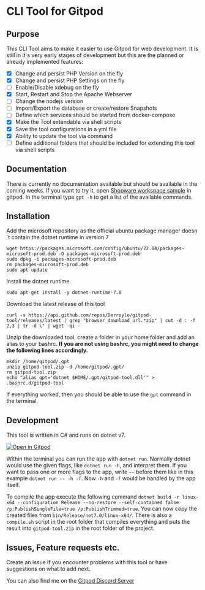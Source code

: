 # CLI Tool for Gitpod

## Purpose
This CLI Tool aims to make it easier to use Gitpod for web development. It is still in it´s very early stages of development but this are the planned or already implemented features:

- [x] Change and persist PHP Version on the fly
- [x] Change and persist PHP Settings on the fly
- [ ] Enable/Disable xdebug on the fly
- [x] Start, Restart and Stop the Apache Webserver
- [ ] Change the nodejs version
- [ ] Import/Export the database or create/restore Snapshots
- [ ] Define which services should be started from docker-compose
- [x] Make the Tool extendable via shell scripts
- [x] Save the tool configurations in a yml file
- [x] Ability to update the tool via command
- [ ] Define additional folders that should be included for extending this tool via shell scripts

## Documentation
There is currently no documentation available but should be available in the coming weeks. If you want to try it, open [Shopware workspace sample](https://github.com/Derroylo/shopware-workspace-sample) in gitpod. In the terminal type `gpt -h` to get a list of the available commands.

## Installation

Add the microsoft repository as the official ubuntu package manager doesn´t contain the dotnet runtime in version 7
```
wget https://packages.microsoft.com/config/ubuntu/22.04/packages-microsoft-prod.deb -O packages-microsoft-prod.deb
sudo dpkg -i packages-microsoft-prod.deb
rm packages-microsoft-prod.deb
sudo apt update
```

Install the dotnet runtime
```
sudo apt-get install -y dotnet-runtime-7.0
```

Download the latest release of this tool
```
curl -s https://api.github.com/repos/Derroylo/gitpod-tool/releases/latest | grep "browser_download_url.*zip" | cut -d : -f 2,3 | tr -d \" | wget -qi -
```

Unzip the downloaded tool, create a folder in your home folder and add an alias to your bashrc.
__If you are not using bashrc, you might need to change the following lines accordingly.__
```
mkdir /home/gitpod/.gpt
unzip gitpod-tool.zip -d /home/gitpod/.gpt/
rm gitpod-tool.zip
echo "alias gpt='dotnet $HOME/.gpt/gitpod-tool.dll'" > .bashrc.d/gitpod-tool
```

If everything worked, then you should be able to use the `gpt` command in the terminal.

## Development
This tool is written in C# and runs on dotnet v7.

[![Open in Gitpod](https://gitpod.io/button/open-in-gitpod.svg)](https://gitpod.io/#https://github.com/derroylo/gitpod-tool)

Within the terminal you can run the app with `dotnet run`. Normally dotnet would use the given flags, like `dotnet run -h`, and interpret them. If you want to pass one or more flags to the app, write `--` before them like in this example `dotnet run -- -h -f`. Now `-h` and `-f` would be handled by the app itself.

To compile the app execute the following command `dotnet build -r linux-x64 --configuration Release --no-restore --self-contained false /p:PublishSingleFile=true /p:PublishTrimmed=true`. You can now copy the created files from `bin/Release/net7.0/linux-x64/`.
There is also a `compile.sh` script in the root folder that compiles everything and puts the result into `gitpod-tool.zip` in the root folder of the project.

## Issues, Feature requests etc.
Create an issue if you encounter problems with this tool or have suggestions on what to add next.

You can also find me on the [Gitpod Discord Server](https://discord.com/invite/gitpod) 